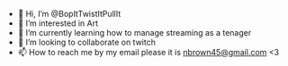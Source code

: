 - 👋 Hi, I’m @BopItTwistItPullIt
- 👀 I’m interested in Art
- 🌱 I’m currently learning how to manage streaming as a tenager
- 💞️ I’m looking to collaborate on twitch
- 📫 How to reach me by my email please it is nbrown45@gmail.com <3

<!---
BopItTwistItPullIt/BopItTwistItPullIt is a ✨ special ✨ repository because its `README.md` (this file) appears on your GitHub profile.
You can click the Preview link to take a look at your changes.
--->
